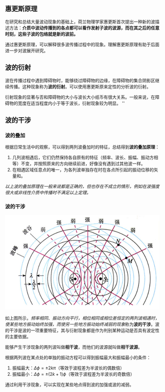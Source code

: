 ## 惠更斯原理

在研究和总结大量波动现象的基础上，荷兰物理学家惠更斯首次提出一种新的波描述方法：**介质中波动传播到的各点都可以看作发射子波的波源，而在其之后的任意时刻，这些子波的包络就是新的波前。**

通过惠更斯原理，可以解释很多波传播过程中的现象。理解惠更斯原理有助于后面进一步对波展开研究。

## 波的衍射

波在传播过程中遇到障碍物时，能够绕过障碍物的边缘，在障碍物的集合阴影区继续传播。这种现象称为**波的衍射**。可以使用惠更斯原来定性的分析波的衍射。

衍射现象的显著与否和障碍物的大小与波长大小纸币有很大关系。一般来说，在障碍物的宽度在适当程度内小于等于波长，衍射现象较为明显。
''
## 波的干涉

### 波的叠加

根据日常生活中的观察，可以得到两列波叠加时的特征，总结得到**波的叠加原理**：
1. 几列波相遇后，它们仍然保持各自原有的特征（频率、波长、振幅、振动方相等）不变，并按照原来的方向继续前进，好像没有遇到过其他波一样。
2. 在相遇区域任意点的唯一，为各列波单独存在时在各点所引起的振动位移的矢量和。

*以上波的叠加原理在一般来说都是正确的，但也存在不成立的情形，例如在波强度很大或非线性介质中传播时不满足以上定理。*

### 波的干涉

![](Resource/2976f13396ec0667ffa6fd7096f30d17.png)

如上图所示，*频率相同、振动方向平行，相位相同或相位差恒定的两列波相遇时，使某些地方振动始终加强，而使另一些地方振动始终减弱的现象*称为**波的干涉**。波的干涉是波的一项重要特征，其与衍射现象都是作为判别某种运动是否具有波定性的主要依据。

能够产生干涉现象的两列波叫做**相干波**，而他们的波源就叫做**相干波源**。

根据两列波在某点处的单独的振动方程可以得到振幅最大和振幅最小的条件：
1. 振幅最大：$\Delta \phi = \pm 2k \pi$（等效于波程差为半波长的偶数倍）
2. 振幅最小：$\Delta \phi = \pm (2k+1)\phi$（等效于波程差为半波长的奇数倍）

通过利用干涉现象，可以实现在某些地点得到波的加强或波的减弱。